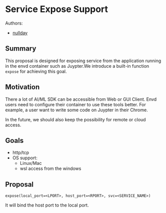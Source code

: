# Service Expose Support
Authors:
- [nullday](https://github.com/aseaday)

## Summary

This proposal is designed for exposing service from the application running in the envd container such as Juypter.We introduce a built-in function `expose` for achieving this goal.

## Motivation

There a lot of AI/ML SDK can be accessible from Web or GUI Client. Envd users need to configure their container to use these tools better. For example, a user want to write some code on Juypter in their Chrome.

In the future, we should also keep the possibility for remote or cloud access.

## Goals
- http/tcp 
- OS support:
    - Linux/Mac
    - wsl access from the windows

## Proposal
```
expose(local_port=<LPORT>, host_port=<RPORT>, svc=<SERVICE_NAME>)
```
It will bind the host port to the local port.